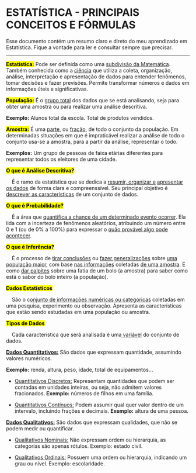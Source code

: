 # ESTATÍSTICA - PRINCIPAIS CONCEITOS E FÓRMULAS

Esse documento contém um resumo claro e direto do meu aprendizado em Estatística. Fique a vontade para ler e consultar sempre que precisar.

----

**<mark>Estatística:</mark>** Pode ser definida como uma <u>subdivisão da Matemática</u>. Também conhecida como a <u>ciência</u> que utiliza a coleta, organização, análise, interpretação e apresentação de dados para entender fenômenos, tomar decisões e fazer previsões. Permite transformar números e dados em informações úteis e significativas.



**<mark>População:</mark>**  É o <u>grupo total</u> dos dados que se está analisando, seja para obter uma amostra ou para realizar uma análise descritiva. 

**Exemplo:** Alunos total da escola. Total de produtos vendidos. 



<mark>**Amostra:**</mark> É uma <u>parte</u>, ou <u>fração</u>, de todo o conjunto da população. Em determinadas situações em que é impraticável realizar a análise de todo o conjunto usa-se a amostra, para a partir da análise, representar o todo.

**Exemplos:** Um grupo de pessoas de faixa etárias diferentes para representar todos os eleitores de uma cidade. 



**<mark>O que é Análise Descritiva?</mark>**

    É o ramo da estatística que se dedica a <u>resumir, organizar e</u> <u>apresentar os dados</u> de forma clara e compreenssível. Seu principal objetivo é <u>descrever as características</u> de um conjunto de dados.



**<mark>O que é Probabilidade?</mark>**

    É a área que <u>quantifica a chance de um determinado evento ocorrer</u>. Ela lida com a incerteza de fenômenos aleatórios, atribuindo um número entre 0 e 1 (ou de 0% a 100%) para expressar o <u>quão provável algo pode acontecer</u>.



**<mark>O que é Inferência?</mark>**

    É o processo de <u>tirar conclusões</u> ou <u>fazer generalizações</u> sobre <u>uma população maior</u>, com base <u>nas informações</u> coletadas <u>de uma amostra</u>. É como <u>dar palpites</u> sobre uma fatia de um bolo (a amostra) para saber como está o sabor do bolo inteiro (a população).



<mark>**Dados Estatísticos**</mark>

    São o c<u>onjunto de informações numéricas ou categóricas</u> coletadas em uma pesquisa, experimento ou observação. Apresenta as características que estão sendo estudadas em uma população ou amostra.



**<mark>Tipos de Dados</mark>**

    Cada característica que será analisada é uma<u> variável</u> do conjunto de dados. 



**<u>Dados Quantitativos:</u>** São dados que expressam quantidade, assumindo valores numéricos.

**Exemplo:** renda, altura, peso, idade, total de equipamentos...

* <u>Quantitativos Discretos:</u> Representam quantidades que podem ser contadas em unidades inteiras, ou seja, não admitem valores fracionados. **Exemplo:** números de filhos em uma família.

* <u>Quantitativos Contínuos:</u> Podem assumir qual quer valor dentro de um intervalo, incluindo frações e decimais. **Exemplo:** altura de uma pessoa.



**<u>Dados Qualitativos:</u>** São dados que expressam qualidades, que não se podem medir ou quantificar.

* <u>Qualitativos Nominais:</u> Não expressam ordem ou hierarquia, as categorias são apenas rótulos. Exemplo: estado civil.

* <u>Qualitativos Ordinais:</u> Possuem uma ordem ou hierarquia, indicando um grau ou nível. Exemplo: escolaridade.
